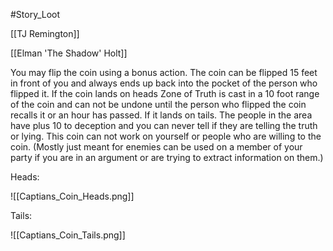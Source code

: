 #Story_Loot

[[TJ Remington]]

[[Elman 'The Shadow' Holt]]

You may flip the coin using a bonus action. The coin can be flipped 15 feet in front of you and always ends up back into the pocket of the person who flipped it. If the coin lands on heads Zone of Truth is cast in a 10 foot range of the coin and can not be undone until the person who flipped the coin recalls it or an hour has passed. If it lands on tails. The people in the area have plus 10 to deception and you can never tell if they are telling the truth or lying. This coin can not work on yourself or people who are willing to the coin. (Mostly just meant for enemies can be used on a member of your party if you are in an argument or are trying to extract information on them.)


Heads:


![[Captians_Coin_Heads.png]]



Tails: 



![[Captians_Coin_Tails.png]]